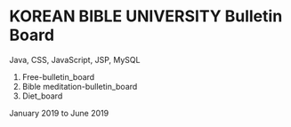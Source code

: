 # KOREAN BIBLE UNIVERSITY Bulletin Board

 Java, CSS, JavaScript, JSP, MySQL

1. Free-bulletin_board
2. Bible meditation-bulletin_board
3. Diet_board

January 2019 to June 2019
